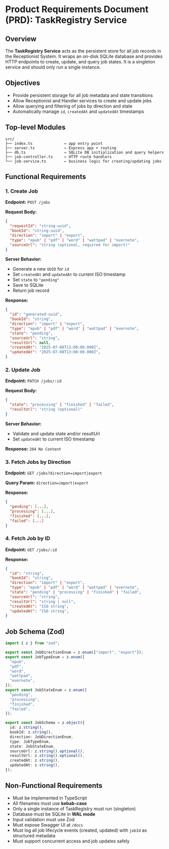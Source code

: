 # Product Requirements Document (PRD): TaskRegistry Service

## Overview

The **TaskRegistry Service** acts as the persistent store for all job records in the Receptionist System. It wraps an on-disk SQLite database and provides HTTP endpoints to create, update, and query job states. It is a singleton service and should only run a single instance.

## Objectives

- Provide persistent storage for all job metadata and state transitions
- Allow Receptionist and Handler services to create and update jobs
- Allow querying and filtering of jobs by direction and state
- Automatically manage `id`, `createdAt` and `updatedAt` timestamps

## Top-level Modules

```
src/
├── index.ts              ← app entry point
├── server.ts             ← Express app + routing
├── db.ts                 ← SQLite DB initialization and query helpers
├── job-controller.ts     ← HTTP route handlers
└── job-service.ts        ← business logic for creating/updating jobs
```

## Functional Requirements

### 1. Create Job

**Endpoint:** `POST /jobs`

**Request Body:**

```json
{
  "requestId": "string-uuid",
  "bookId": "string-uuid",
  "direction": "import" | "export",
  "type": "epub" | "pdf" | "word" | "wattpad" | "evernote",
  "sourceUrl": "string (optional, required for import)"
}
```

**Server Behavior:**

- Generate a new `UUID` for `id`
- Set `createdAt` and `updatedAt` to current ISO timestamp
- Set `state` to `"pending"`
- Save to SQLite
- Return job record

**Response:**

```json
{
  "id": "generated-uuid",
  "bookId": "string",
  "direction": "import" | "export",
  "type": "epub" | "pdf" | "word" | "wattpad" | "evernote",
  "state": "pending",
  "sourceUrl": "string",
  "resultUrl": null,
  "createdAt": "2025-07-08T13:00:00.000Z",
  "updatedAt": "2025-07-08T13:00:00.000Z",
}
```

### 2. Update Job

**Endpoint:** `PATCH /jobs/:id`

**Request Body:**

```json
{
  "state": "processing" | "finished" | "failed",
  "resultUrl": "string (optional)"
}
```

**Server Behavior:**

- Validate and update state and/or resultUrl
- Set `updatedAt` to current ISO timestamp

**Response:** `204 No Content`

### 3. Fetch Jobs by Direction

**Endpoint:** `GET /jobs?direction=import|export`

**Query Param:** `direction=import|export`

**Response:**

```json
{
  "pending": [...],
  "processing": [...],
  "finished": [...],
  "failed": [...]
}
```

### 4. Fetch Job by ID

**Endpoint:** `GET /jobs/:id`

**Response:**

```json
{
  "id": "string",
  "bookId": "string",
  "direction": "import" | "export",
  "type": "epub" | "pdf" | "word" | "wattpad" | "evernote",
  "state": "pending" | "processing" | "finished" | "failed",
  "sourceUrl": "string",
  "resultUrl": "string | null",
  "createdAt": "ISO string",
  "updatedAt": "ISO string",
}
```

## Job Schema (Zod)

```ts
import { z } from "zod";

export const JobDirectionEnum = z.enum(["import", "export"]);
export const JobTypeEnum = z.enum([
  "epub",
  "pdf",
  "word",
  "wattpad",
  "evernote",
]);
export const JobStateEnum = z.enum([
  "pending",
  "processing",
  "finished",
  "failed",
]);

export const JobSchema = z.object({
  id: z.string(),
  bookId: z.string(),
  direction: JobDirectionEnum,
  type: JobTypeEnum,
  state: JobStateEnum,
  sourceUrl: z.string().optional(),
  resultUrl: z.string().optional(),
  createdAt: z.string(),
  updatedAt: z.string(),
});
```

## Non-Functional Requirements

- Must be implemented in TypeScript
- All filenames must use **kebab-case**
- Only a single instance of TaskRegistry must run (singleton)
- Database must be SQLite in **WAL mode**
- Input validation must use Zod
- Must expose Swagger UI at `/docs`
- Must log all job lifecycle events (created, updated) with `jobId` as structured metadata
- Must support concurrent access and job updates safely
